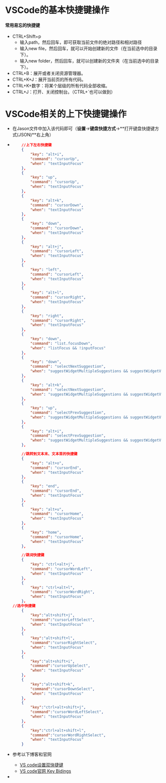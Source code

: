 # VSCode的基本快捷键操作

#### 常用易忘的快捷键

* CTRL+Shift+p
  * 输入path，然后回车，即可获取当前文件的绝对路径和相对路径
  * 输入new file，然后回车，就可以开始创建新的文件（在当前选中的目录下）。
  * 输入new folder，然后回车，就可以创建新的文件夹（在当前选中的目录下）。
* CTRL+B：展开或者关闭资源管理器。
* CTRL+K+J：展开当前页的所有代码。
* CTRL+K+数字：将某个层级的所有代码全部收缩。
* CTRL+J：打开、关闭控制台。（CTRL+`也可以做到）

# VSCode相关的上下快捷键操作

* 在Jason文件中加入该代码即可（**设置**→**键盘快捷方式**→**打开键盘快捷键方式(JSON)**右上角）

* ```json
      //上下左右快捷键
      {
          "key": "alt+i",
          "command": "cursorUp",
          "when": "textInputFocus"
      },
      {
          "key": "up",
          "command": "cursorUp",
          "when": "textInputFocus"
      },
      {
          "key": "alt+k",
          "command": "cursorDown",
          "when": "textInputFocus"
      },
      {
          "key": "down",
          "command": "cursorDown",
          "when": "textInputFocus"
      },
      {
          "key": "alt+j",
          "command": "cursorLeft",
          "when": "textInputFocus"
      },
      {
          "key": "left",
          "command": "cursorLeft",
          "when": "textInputFocus"
      },
      {
          "key": "alt+l",
          "command": "cursorRight",
          "when": "textInputFocus"
      },
      {
          "key": "right",
          "command": "cursorRight",
          "when": "textInputFocus"
      },
      {
          "key": "down",
          "command": "list.focusDown",
          "when": "listFocus && !inputFocus"
      },
      {
          "key": "down",
          "command": "selectNextSuggestion",
          "when": "suggestWidgetMultipleSuggestions && suggestWidgetVisible && textInputFocus"
      },
      {
          "key": "alt+k",
          "command": "selectNextSuggestion",
          "when": "suggestWidgetMultipleSuggestions && suggestWidgetVisible && textInputFocus"
      },
      {
          "key": "up",
          "command": "selectPrevSuggestion",
          "when": "suggestWidgetMultipleSuggestions && suggestWidgetVisible && textInputFocus"
      },
      {
          "key": "alt+i",
          "command": "selectPrevSuggestion",
          "when": "suggestWidgetMultipleSuggestions && suggestWidgetVisible && textInputFocus"
      },
  
      //跳转到文本末、文本首的快捷键
      {
          "key": "alt+o",
          "command": "cursorEnd",
          "when": "textInputFocus"
      },
      {
          "key": "end",
          "command": "cursorEnd",
          "when": "textInputFocus"
      },
      {
          "key": "alt+u",
          "command": "cursorHome",
          "when": "textInputFocus"
      },
      {
          "key": "home",
          "command": "cursorHome",
          "when": "textInputFocus"
      },
  
      //跳词快捷键
      {
          "key": "ctrl+alt+j",
          "command": "cursorWordLeft",
          "when": "textInputFocus"
      },
      {
          "key": "ctrl+alt+l",
          "command": "cursorWordRight",
          "when": "textInputFocus"
      }，
  //选中快捷键
      {
          "key":"alt+shift+j",
          "command":"cursorLeftSelect",
          "when": "textInputFocus"
      },
      {
          "key":"alt+shift+l",
          "command":"cursorRightSelect",
          "when": "textInputFocus"
      },
      {
          "key":"alt+shift+i",
          "command":"cursorUpSelect",
          "when": "textInputFocus"
      },
      {
          "key":"alt+shift+k",
          "command":"cursorDownSelect",
          "when": "textInputFocus"
      },
      {
          "key":"ctrl+alt+shift+j",
          "command":"cursorWordLeftSelect",
          "when": "textInputFocus"
      },
      {
          "key":"ctrl+alt+shift+l",
          "command":"cursorWordRightSelect",
          "when": "textInputFocus"
      }
  ```
  
* 参考以下博客和官网

  * [VS code设置双快捷键](https://www.aukocharlie.com/archives/vscode%E8%AE%BE%E7%BD%AE%E5%8F%8C%E5%BF%AB%E6%8D%B7%E9%94%AE)
  * [VS code官网 Key Bidings](https://code.visualstudio.com/docs/getstarted/keybindings)

* 

